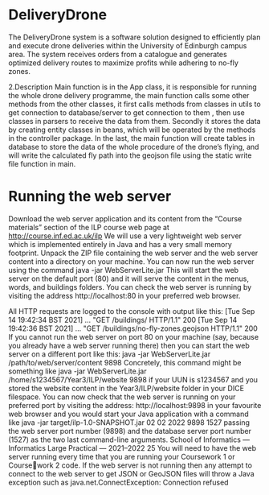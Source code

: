 # DeliveryDrone

The DeliveryDrone system is a software solution designed to efficiently plan and execute drone deliveries within the University of Edinburgh campus area. The system receives orders from a catalogue and generates optimized delivery routes to maximize profits while adhering to no-fly zones.

2.Description
Main function is in the App class, it is responsible for running the whole drone
delivery programme, the main function calls some other methods from the other
classes, it first calls methods from classes in utils to get connection to
database/server to get connection to them , then use classes in parsers to receive
the data from them. Secondly it stores the data by creating entity classes in beans, which will be operated by the methods in the controller package. In the last, the
main function will create tables in database to store the data of the whole procedure
of the drone’s flying, and will write the calculated fly path into the geojson file using
the static write file function in main.

# Running the web server

Download the web server application and its content from the “Course materials” section of the ILP course
web page at
http://course.inf.ed.ac.uk/ilp
We will use a very lightweight web server which is implemented entirely in Java and has a very small memory
footprint. Unpack the ZIP file containing the web server and the web server content into a directory on your
machine. You can now run the web server using the command
java -jar WebServerLite.jar
This will start the web server on the default port (80) and it will serve the content in the menus, words, and
buildings folders. You can check the web server is running by visiting the address
http://localhost:80
in your preferred web browser.

All HTTP requests are logged to the console with output like this:
[Tue Sep 14 19:42:34 BST 2021] ... "GET /buildings/ HTTP/1.1" 200
[Tue Sep 14 19:42:36 BST 2021] ... "GET /buildings/no-fly-zones.geojson HTTP/1.1" 200
If you cannot run the web server on port 80 on your machine (say, because you already have a web server
running there) then you can start the web server on a different port like this:
java -jar WebServerLite.jar /path/to/web/server/content 9898
Concretely, this command might be something like
java -jar WebServerLite.jar /home/s1234567/Year3/ILP/website 9898
if your UUN is s1234567 and you stored the website content in the Year3/ILP/website folder in your DICE
filespace. You can now check that the web server is running on your preferred port by visiting the address:
http://localhost:9898
in your favourite web browser and you would start your Java application with a command like
java -jar target/ilp-1.0-SNAPSHOT.jar 02 02 2022 9898 1527
passing the web server port number (9898) and the database server port number (1527) as the two last
command-line arguments.
School of Informatics — Informatics Large Practical — 2021–2022 25
You will need to have the web server running every time that you are running your Coursework 1 or Coursework 2 code. If the web server is not running then any attempt to connect to the web server to get JSON or
GeoJSON files will throw a Java exception such as
java.net.ConnectException: Connection refused
